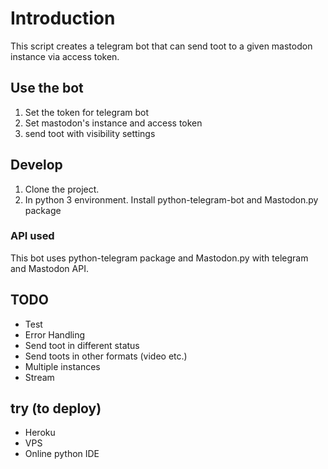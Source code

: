 # Introduction
This script creates a telegram bot that can send toot to a given mastodon instance via access token.


## Use the bot
1. Set the token for telegram bot
2. Set mastodon's instance and access token
3. send toot with visibility settings


## Develop
1. Clone the project. 
2. In python 3 environment. 
Install python-telegram-bot and Mastodon.py package

### API used
This bot uses python-telegram package and Mastodon.py with telegram and Mastodon API.


## TODO
- Test
- Error Handling
- Send toot in different status
- Send toots in other formats (video etc.)
- Multiple instances
- Stream


## try (to deploy)
- Heroku
- VPS
- Online python IDE
